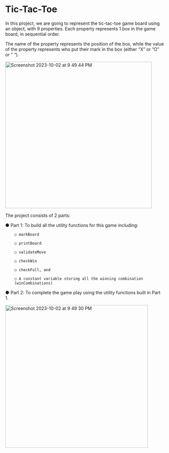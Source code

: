 # Tic-Tac-Toe

In this project, we are going to represent the tic-tac-toe game board using an object, with 9 properties. Each property represents 1 box in the game board, in sequential order.

The name of the property represents the position of the box, while the value of the property represents who put their mark in the box (either “X” or “O” or “ “).

<img width="464" alt="Screenshot 2023-10-02 at 9 49 44 PM" src="https://github.com/Joannejean/Tic-Tac-Toe/assets/122374913/074c3463-ebf3-4ae1-a562-24c2ad828539">


The project consists of 2 parts:

● Part 1: To build all the utility functions for this game including:
        
        ○ markBoard
        
        ○ printBoard
        
        ○ validateMove
        
        ○ checkWin
        
        ○ checkFull, and
        
        ○ A constant variable storing all the winning combination
        (winCombinations)
        
● Part 2: To complete the game play using the utility functions built in Part 1. 

<img width="452" alt="Screenshot 2023-10-02 at 9 49 30 PM" src="https://github.com/Joannejean/Tic-Tac-Toe/assets/122374913/b4e2c1cb-3652-4c06-bf88-9fd474fc35b6">





